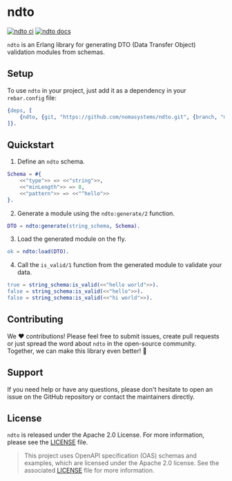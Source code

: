 # ndto
[![ndto ci](https://github.com/nomasystems/ndto/actions/workflows/ci.yml/badge.svg)](https://github.com/nomasystems/ndto/actions/workflows/ci.yml)
[![ndto docs](https://github.com/nomasystems/ndto/actions/workflows/docs.yml/badge.svg)](https://nomasystems.github.io/ndto)

`ndto` is an Erlang library for generating DTO (Data Transfer Object) validation modules from schemas.

## Setup

To use `ndto` in your project, just add it as a dependency in your `rebar.config` file:

```erl
{deps, [
    {ndto, {git, "https://github.com/nomasystems/ndto.git", {branch, "main"}}}
]}.
```

## Quickstart

1. Define an `ndto` schema.
```erl
Schema = #{
    <<"type">> => <<"string">>,
    <<"minLength">> => 8,
    <<"pattern">> => <<"^hello">>
}.
```

2. Generate a module using the `ndto:generate/2` function.
```erl
DTO = ndto:generate(string_schema, Schema).
```

3. Load the generated module on the fly.
```erl
ok = ndto:load(DTO).
```

4. Call the `is_valid/1` function from the generated module to validate your data.
```erl
true = string_schema:is_valid(<<"hello world">>).
false = string_schema:is_valid(<<"hello">>).
false = string_schema:is_valid(<<"hi world">>).
```

## Contributing

We :heart: contributions! Please feel free to submit issues, create pull requests or just spread the word about `ndto` in the open-source community. Together, we can make this library even better! :muscle:

## Support

If you need help or have any questions, please don't hesitate to open an issue on the GitHub repository or contact the maintainers directly.

## License

`ndto` is released under the Apache 2.0 License. For more information, please see the [LICENSE](LICENSE) file.
> This project uses OpenAPI specification (OAS) schemas and examples, which are licensed under the Apache 2.0 license. See the associated [LICENSE](priv/oas/LICENSE) file for more information.
